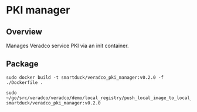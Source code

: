 # PKI manager

## Overview

Manages Veradco service PKI via an init container.

## Package

```
sudo docker build -t smartduck/veradco_pki_manager:v0.2.0 -f ./Dockerfile .

sudo ~/go/src/veradco/veradco/demo/local_registry/push_local_image_to_local_registry.sh smartduck/veradco_pki_manager:v0.2.0
```
